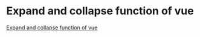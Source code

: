 # Expand and collapse function of vue
[Expand and collapse function of vue](https://aiwithcloud.com/2022/09/15/expand_and_collapse_function_of_vue/)